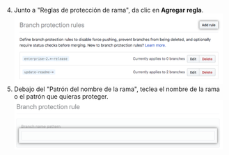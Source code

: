 4. Junto a "Reglas de protección de rama", da clic en **Agregar regla**. ![Botón de agregar regla de protección de rama](/assets/images/help/branches/add-branch-protection-rule.png)
5. Debajo del "Patrón del nombre de la rama", teclea el nombre de la rama o el patrón que quieras proteger. ![Campo de regla de rama ](/assets/images/help/branches/specify-branch-protection-rule.png)

